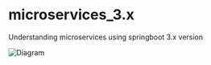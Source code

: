 # microservices_3.x
Understanding microservices using springboot 3.x version

![Diagram]("Overall_diagram_of_project.png")
